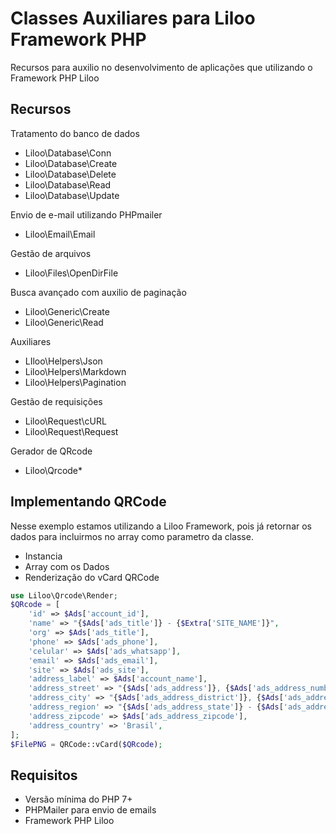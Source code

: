 # Classes Auxiliares para Liloo Framework PHP
Recursos para auxilio no desenvolvimento de aplicações que utilizando o Framework PHP Liloo

## Recursos

Tratamento do banco de dados
* Liloo\Database\Conn
* Liloo\Database\Create
* Liloo\Database\Delete
* Liloo\Database\Read
* Liloo\Database\Update

Envio de e-mail utilizando PHPmailer
* Liloo\Email\Email

Gestão de arquivos
* Liloo\Files\OpenDirFile

Busca avançado com auxilio de paginação
* Liloo\Generic\Create
* Liloo\Generic\Read

Auxiliares
* LIloo\Helpers\Json
* Liloo\Helpers\Markdown
* Liloo\Helpers\Pagination

Gestão de requisições
* Liloo\Request\cURL
* Liloo\Request\Request

Gerador de QRcode
* Liloo\Qrcode\*

## Implementando QRCode
Nesse exemplo estamos utilizando a Liloo Framework, pois já retornar os dados para incluirmos no array como parametro da classe.
- Instancia
- Array com os Dados
- Renderização do vCard QRCode

```php
use Liloo\Qrcode\Render;
$QRcode = [
    'id' => $Ads['account_id'],
    'name' => "{$Ads['ads_title']} - {$Extra['SITE_NAME']}",
    'org' => $Ads['ads_title'],
    'phone' => $Ads['ads_phone'],
    'celular' => $Ads['ads_whatsapp'],
    'email' => $Ads['ads_email'],
    'site' => $Ads['ads_site'],
    'address_label' => $Ads['account_name'],
    'address_street' => "{$Ads['ads_address']}, {$Ads['ads_address_number']} {$Ads['ads_address_complement']}",
    'address_city' => "{$Ads['ads_address_district']}, {$Ads['ads_address_city']}",
    'address_region' => "{$Ads['ads_address_state']} - {$Ads['ads_address_uf']}",
    'address_zipcode' => $Ads['ads_address_zipcode'],
    'address_country' => 'Brasil',
];
$FilePNG = QRCode::vCard($QRcode);
```
## Requisitos
* Versão mínima do PHP 7+
* PHPMailer para envio de emails
* Framework PHP Liloo
